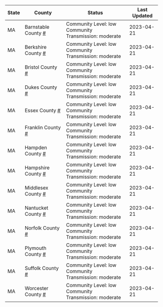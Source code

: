 State | County | Status | Last Updated
--- | --- | --- | --- 
MA | Barnstable County <a href="#barnstable_county">#</a> | <a name="barnstable_county"></a>Community Level: low<br/>Community Transmission: moderate | 2023-04-21
MA | Berkshire County <a href="#berkshire_county">#</a> | <a name="berkshire_county"></a>Community Level: low<br/>Community Transmission: moderate | 2023-04-21
MA | Bristol County <a href="#bristol_county">#</a> | <a name="bristol_county"></a>Community Level: low<br/>Community Transmission: moderate | 2023-04-21
MA | Dukes County <a href="#dukes_county">#</a> | <a name="dukes_county"></a>Community Level: low<br/>Community Transmission: moderate | 2023-04-21
MA | Essex County <a href="#essex_county">#</a> | <a name="essex_county"></a>Community Level: low<br/>Community Transmission: moderate | 2023-04-21
MA | Franklin County <a href="#franklin_county">#</a> | <a name="franklin_county"></a>Community Level: low<br/>Community Transmission: moderate | 2023-04-21
MA | Hampden County <a href="#hampden_county">#</a> | <a name="hampden_county"></a>Community Level: low<br/>Community Transmission: moderate | 2023-04-21
MA | Hampshire County <a href="#hampshire_county">#</a> | <a name="hampshire_county"></a>Community Level: low<br/>Community Transmission: moderate | 2023-04-21
MA | Middlesex County <a href="#middlesex_county">#</a> | <a name="middlesex_county"></a>Community Level: low<br/>Community Transmission: moderate | 2023-04-21
MA | Nantucket County <a href="#nantucket_county">#</a> | <a name="nantucket_county"></a>Community Level: low<br/>Community Transmission: moderate | 2023-04-21
MA | Norfolk County <a href="#norfolk_county">#</a> | <a name="norfolk_county"></a>Community Level: low<br/>Community Transmission: moderate | 2023-04-21
MA | Plymouth County <a href="#plymouth_county">#</a> | <a name="plymouth_county"></a>Community Level: low<br/>Community Transmission: moderate | 2023-04-21
MA | Suffolk County <a href="#suffolk_county">#</a> | <a name="suffolk_county"></a>Community Level: low<br/>Community Transmission: moderate | 2023-04-21
MA | Worcester County <a href="#worcester_county">#</a> | <a name="worcester_county"></a>Community Level: low<br/>Community Transmission: moderate | 2023-04-21
